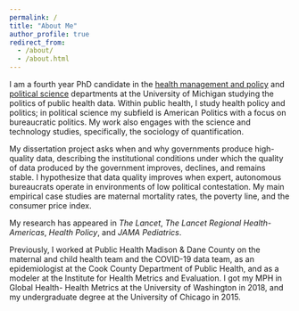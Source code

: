 ```yaml
---
permalink: /
title: "About Me"
author_profile: true
redirect_from: 
  - /about/
  - /about.html
---
```


I am a fourth year PhD candidate in the [health management and policy](https://sph.umich.edu/hmp/phdstudents/kulikoff-rachel.html) and [political science](https://lsa.umich.edu/polisci/people/graduate-students/-rachel-kulikoff.html) departments at the University of Michigan studying the politics of public health data. Within public health, I study health policy and politics; in political science my subfield is American Politics with a focus on bureaucratic politics. My work also engages with the science and technology studies, specifically, the sociology of quantification. 

My dissertation project asks when and why governments produce high-quality data, describing the institutional conditions under which the quality of data produced by the government improves, declines, and remains stable. I hypothesize that data quality improves when expert, autonomous bureaucrats operate in environments of low political contestation. My main empirical case studies are maternal mortality rates, the poverty line, and the consumer price index.  

My research has appeared in *The Lancet*, *The Lancet Regional Health-Americas*, *Health Policy*, and *JAMA Pediatrics*. 

Previously, I worked at Public Health Madison & Dane County on the maternal and child health team and the COVID-19 data team, as an epidemiologist at the Cook County Department of Public Health, and as a modeler at the Institute for Health Metrics and Evaluation. I got my MPH in Global Health- Health Metrics at the University of Washington in 2018, and my undergraduate degree at the University of Chicago in 2015. 

